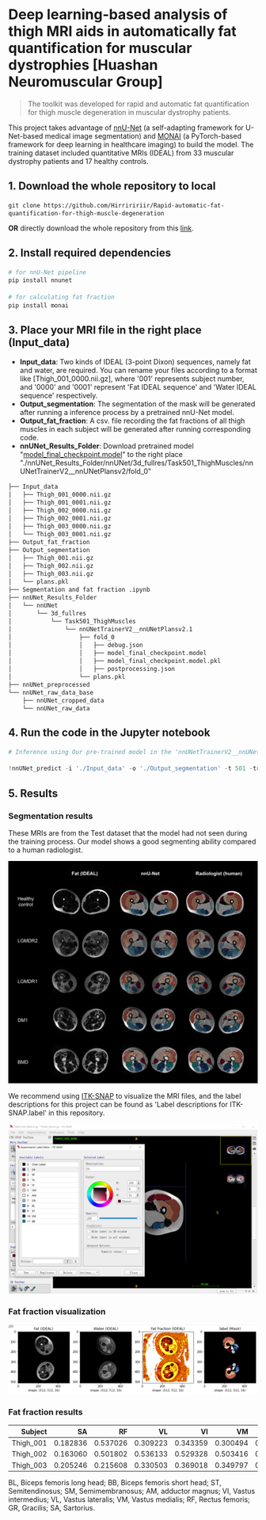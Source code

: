 # Deep learning-based analysis of thigh MRI aids in automatically fat quantification for muscular dystrophies [Huashan Neuromuscular Group]

> The toolkit was developed for rapid and automatic fat quantification for thigh muscle degeneration in muscular dystrophy patients. 

This project takes advantage of [nnU-Net](https://github.com/MIC-DKFZ/nnUNet) (a self-adapting framework for U-Net-based medical image segmentation) and [MONAI](https://monai.io/) (a PyTorch-based framework for deep learning in healthcare imaging) to build the model. The training dataset included quantitative MRIs (IDEAL) from 33 muscular dystrophy patients and 17 healthy controls. 

## 1. Download the whole repository to local

```
git clone https://github.com/Hirriririir/Rapid-automatic-fat-quantification-for-thigh-muscle-degeneration
```

**OR** directly download the whole repository from this [link](https://1drv.ms/u/s!AlEvpu4I75DnkKYZsUkdpzNUuq12Ww?e=D0WoyL).

## 2. Install required dependencies

```python
# for nnU-Net pipeline
pip install nnunet

# for calculating fat fraction
pip install monai
```

## 3. Place your MRI file in the right place (Input_data)

- **Input_data**: Two kinds of IDEAL (3-point Dixon) sequences, namely fat and water, are required. You can rename your files according to a format like [Thigh_001_0000.nii.gz], where '001' represents subject number, and '0000' and '0001' represent 'Fat IDEAL sequence' and 'Water IDEAL sequence' respectively.
- **Output_segmentation**: The segmentation of the mask will be generated after running a inference process by a pretrained nnU-Net model.
- **Output_fat_fraction**: A csv. file recording the fat fractions of all thigh muscles in  each subject will be generated after running corresponding code. 
- **nnUNet_Results_Folder**: Download pretrained model "[model_final_checkpoint.model](https://1drv.ms/u/s!AlEvpu4I75DnkKZmOZFEznbo7OkPxw?e=DTB2Sp)" to the right place "./nnUNet_Results_Folder/nnUNet/3d_fullres/Task501_ThighMuscles/nnUNetTrainerV2__nnUNetPlansv2/fold_0"

```
├── Input_data
│   ├── Thigh_001_0000.nii.gz
│   ├── Thigh_001_0001.nii.gz
│   ├── Thigh_002_0000.nii.gz
│   ├── Thigh_002_0001.nii.gz
│   ├── Thigh_003_0000.nii.gz
│   └── Thigh_003_0001.nii.gz
├── Output_fat_fraction
├── Output_segmentation
│   ├── Thigh_001.nii.gz
│   ├── Thigh_002.nii.gz
│   ├── Thigh_003.nii.gz
│   └── plans.pkl
├── Segmentation and fat fraction .ipynb
├── nnUNet_Results_Folder
│   └── nnUNet
│       └── 3d_fullres
│           └── Task501_ThighMuscles
│               └── nnUNetTrainerV2__nnUNetPlansv2.1
│                   ├── fold_0
│                   │   ├── debug.json
│                   │   ├── model_final_checkpoint.model
│                   │   ├── model_final_checkpoint.model.pkl
│                   │   ├── postprocessing.json
│                   └── plans.pkl
├── nnUNet_preprocessed
└── nnUNet_raw_data_base
    ├── nnUNet_cropped_data
    └── nnUNet_raw_data
```

## 4. Run the code in the Jupyter notebook

```python
# Inference using Our pre-trained model in the 'nnUNetTrainerV2__nnUNetPlansv2.1' dictionary

!nnUNet_predict -i './Input_data' -o './Output_segmentation' -t 501 -tr nnUNetTrainerV2 -m 3d_fullres
```

## 5. Results

### Segmentation results

These MRIs are from the Test dataset that the model had not seen during the training process. Our model shows a good segmenting ability compared to a human radiologist. 

![](https://raw.githubusercontent.com/Cpresident/fopi/main/Model%20demo%20fig-01.png)

We recommend using [ITK-SNAP](http://www.itksnap.org/) to visualize the MRI files, and the label descriptions for this project can be found as 'Label descriptions for ITK-SNAP.label' in this repository.

![](https://raw.githubusercontent.com/Cpresident/fopi/main/20220505004543.png)

### Fat fraction visualization

![](https://raw.githubusercontent.com/Cpresident/fopi/main/20220504230640.png)

### Fat fraction results

|   Subject |       SA |       RF |       VL |       VI |       VM |       AM |       GR |       BL |       ST |       SM |       BB |
| --------: | -------: | -------: | -------: | -------: | -------: | -------: | -------: | -------: | -------: | -------: | -------: |
| Thigh_001 | 0.182836 | 0.537026 | 0.309223 | 0.343359 | 0.300494 | 0.648822 | 0.235308 | 0.639768 | 0.649394 | 0.617633 | 0.418268 |
| Thigh_002 | 0.163060 | 0.501802 | 0.536133 | 0.529328 | 0.503416 | 0.405981 | 0.118544 | 0.618817 | 0.542495 | 0.672286 | 0.156817 |
| Thigh_003 | 0.205246 | 0.215608 | 0.330503 | 0.369018 | 0.349797 | 0.224268 | 0.127358 | 0.325287 | 0.201906 | 0.266562 | 0.198464 |

BL, Biceps femoris long head; BB, Biceps femoris short head; ST, Semitendinosus; SM, Semimembranosus; AM, adductor magnus; VI, Vastus intermedius; VL, Vastus lateralis; VM, Vastus medialis; RF, Rectus femoris; GR, Gracilis; SA, Sartorius.
